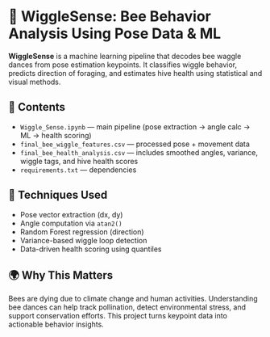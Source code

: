 # 🐝 WiggleSense: Bee Behavior Analysis Using Pose Data & ML

**WiggleSense** is a machine learning pipeline that decodes bee waggle dances from pose estimation keypoints. It classifies wiggle behavior, predicts direction of foraging, and estimates hive health using statistical and visual methods.

## 📂 Contents
- `Wiggle_Sense.ipynb` — main pipeline (pose extraction → angle calc → ML → health scoring)
- `final_bee_wiggle_features.csv` — processed pose + movement data
- `final_bee_health_analysis.csv` — includes smoothed angles, variance, wiggle tags, and hive health scores
- `requirements.txt` — dependencies

## 🧠 Techniques Used
- Pose vector extraction (dx, dy)
- Angle computation via `atan2()`
- Random Forest regression (direction)
- Variance-based wiggle loop detection
- Data-driven health scoring using quantiles

## 🌍 Why This Matters
Bees are dying due to climate change and human activities. Understanding bee dances can help track pollination, detect environmental stress, and support conservation efforts. This project turns keypoint data into actionable behavior insights.
